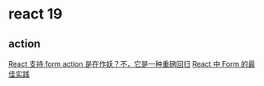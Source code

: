 # react 19

## action

[React 支持 form action 是在作妖？不，它是一种重磅回归](https://cloud.tencent.com/developer/article/2422603)
[React 中 Form 的最佳实践](https://juejin.cn/post/7349791638111207434)
